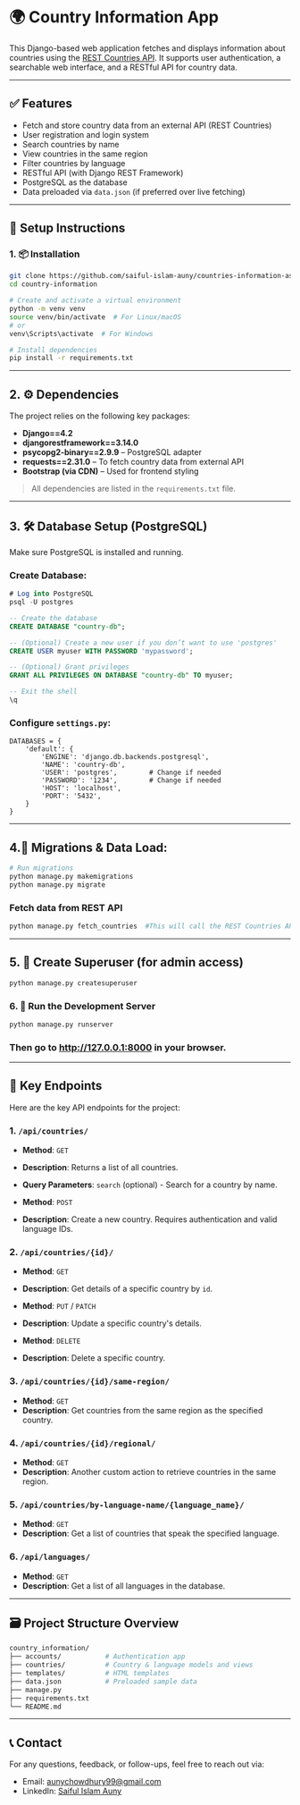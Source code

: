 # 🌍 Country Information App

This Django-based web application fetches and displays information about countries using the [REST Countries API](https://restcountries.com/v3.1/all). It supports user authentication, a searchable web interface, and a RESTful API for country data.

---

## ✅ Features

- Fetch and store country data from an external API (REST Countries)
- User registration and login system
- Search countries by name
- View countries in the same region
- Filter countries by language
- RESTful API (with Django REST Framework)
- PostgreSQL as the database
- Data preloaded via `data.json` (if preferred over live fetching)

---

## 🚀 Setup Instructions

### 1. 📦 Installation

```bash
git clone https://github.com/saiful-islam-auny/countries-information-assignment-.git
cd country-information

# Create and activate a virtual environment
python -m venv venv
source venv/bin/activate  # For Linux/macOS
# or
venv\Scripts\activate  # For Windows

# Install dependencies
pip install -r requirements.txt
```

---

## 2. ⚙️ Dependencies

The project relies on the following key packages:

- **Django==4.2**
- **djangorestframework==3.14.0**
- **psycopg2-binary==2.9.9** – PostgreSQL adapter
- **requests==2.31.0** – To fetch country data from external API
- **Bootstrap (via CDN)** – Used for frontend styling

> All dependencies are listed in the `requirements.txt` file.

---

## 3. 🛠️ Database Setup (PostgreSQL)

Make sure PostgreSQL is installed and running.

### Create Database:

```sql
# Log into PostgreSQL
psql -U postgres

-- Create the database
CREATE DATABASE "country-db";

-- (Optional) Create a new user if you don’t want to use 'postgres'
CREATE USER myuser WITH PASSWORD 'mypassword';

-- (Optional) Grant privileges
GRANT ALL PRIVILEGES ON DATABASE "country-db" TO myuser;

-- Exit the shell
\q
```
### Configure `settings.py`:
```
DATABASES = {
    'default': {
        'ENGINE': 'django.db.backends.postgresql',
        'NAME': 'country-db',
        'USER': 'postgres',        # Change if needed
        'PASSWORD': '1234',        # Change if needed
        'HOST': 'localhost',
        'PORT': '5432',
    }
}
```

---

## 4.🧱 Migrations & Data Load:
```bash
# Run migrations
python manage.py makemigrations
python manage.py migrate
```
### Fetch data from REST API
```bash
python manage.py fetch_countries  #This will call the REST Countries API and populate the database with real-time data.
```

---

## 5. 👤 Create Superuser (for admin access)
```bash
python manage.py createsuperuser
```
### 6. 🚦 Run the Development Server
```bash
python manage.py runserver
```
### Then go to http://127.0.0.1:8000 in your browser.

---

## 🔑 Key Endpoints

Here are the key API endpoints for the project:

### 1. `/api/countries/`
- **Method**: `GET`
- **Description**: Returns a list of all countries.
- **Query Parameters**: `search` (optional) - Search for a country by name.

- **Method**: `POST`
- **Description**: Create a new country. Requires authentication and valid language IDs.

### 2. `/api/countries/{id}/`
- **Method**: `GET`
- **Description**: Get details of a specific country by `id`.

- **Method**: `PUT` / `PATCH`
- **Description**: Update a specific country's details.

- **Method**: `DELETE`
- **Description**: Delete a specific country.

### 3. `/api/countries/{id}/same-region/`
- **Method**: `GET`
- **Description**: Get countries from the same region as the specified country.

### 4. `/api/countries/{id}/regional/`
- **Method**: `GET`
- **Description**: Another custom action to retrieve countries in the same region.

### 5. `/api/countries/by-language-name/{language_name}/`
- **Method**: `GET`
- **Description**: Get a list of countries that speak the specified language.

### 6. `/api/languages/`
- **Method**: `GET`
- **Description**: Get a list of all languages in the database.

---

## 🗃️ Project Structure Overview
```bash
country_information/
├── accounts/           # Authentication app
├── countries/          # Country & language models and views
├── templates/          # HTML templates
├── data.json           # Preloaded sample data
├── manage.py
├── requirements.txt
└── README.md
```
---

## 📞 Contact

For any questions, feedback, or follow-ups, feel free to reach out via:

- Email: [aunychowdhury99@gmail.com](mailto:aunychowdhury99@gmail.com)
- LinkedIn: [Saiful Islam Auny](https://www.linkedin.com/in/saiful-islam-auny/)
